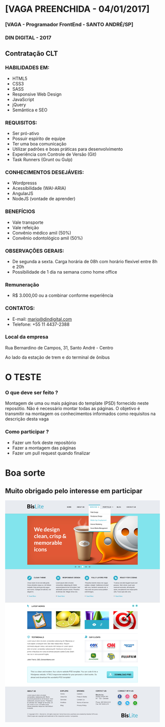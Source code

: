 # [VAGA PREENCHIDA - 04/01/2017]

### [VAGA - Programador FrontEnd - SANTO ANDRÉ/SP]

### DIN DIGITAL - 2017
## Contratação CLT

### HABILIDADES EM:

- HTML5
- CSS3
- SASS
- Responsive Web Design
- JavaScript
- jQuery
- Semântica e SEO

### REQUISITOS:

- Ser pró-ativo
- Possuir espírito de equipe
- Ter uma boa comunicação
- Utilizar padrões e boas práticas para desenvolvimento
- Experiência com Controle de Versão (Git)
- Task Runners (Grunt ou Gulp)

### CONHECIMENTOS DESEJÁVEIS:

- Wordpresss
- Acessibilidade (WAI-ARIA)
- AngularJS
- NodeJS (vontade de aprender)

### BENEFÍCIOS

- Vale transporte
- Vale refeição
- Convênio médico amil (50%)
- Convênio odontológico amil (50%)

### OBSERVAÇÕES GERAIS:

- De segunda a sexta. Carga horária de 08h com horário flexivel entre 8h e 20h
- Possibilidade de 1 dia na semana como home office

### Remuneração
- R$ 3.000,00 ou a combinar conforme experiência

### CONTATOS:

- E-mail: mario@dindigital.com
- Telefone: +55 11 4437-2388

### Local da empresa
Rua Bernardino de Campos, 31, Santo André - Centro

Ao lado da estação de trem e do terminal de ônibus

# O TESTE
### O que deve ser feito ?
Montagem de uma ou mais páginas do template (PSD) fornecido neste reposótio.
Não é necessário montar todas as páginas. O objetivo é transmitir na montagem os conhecimentos informados como requisitos na descrição desta vaga

### Como participar ?
- Fazer um fork deste repositório
- Fazer a montagem das páginas
- Fazer um pull request quando finalizar

# Boa sorte
## Muito obrigado pelo interesse em participar

![Home](https://raw.githubusercontent.com/dindigital/teste-frontend-2017/master/layouts/business-website-home-psd-template.jpg)
